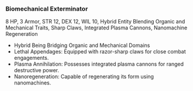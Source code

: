 ### Biomechanical Exterminator
8 HP, 3 Armor, STR 12, DEX 12, WIL 10, Hybrid Entity Blending Organic and Mechanical Traits, Sharp Claws, Integrated Plasma Cannons, Nanomachine Regeneration
- Hybrid Being Bridging Organic and Mechanical Domains
- Lethal Appendages: Equipped with razor-sharp claws for close combat engagements.
- Plasma Annihilation: Possesses integrated plasma cannons for ranged destructive power.
- Nanoregeneration: Capable of regenerating its form using nanomachines.

